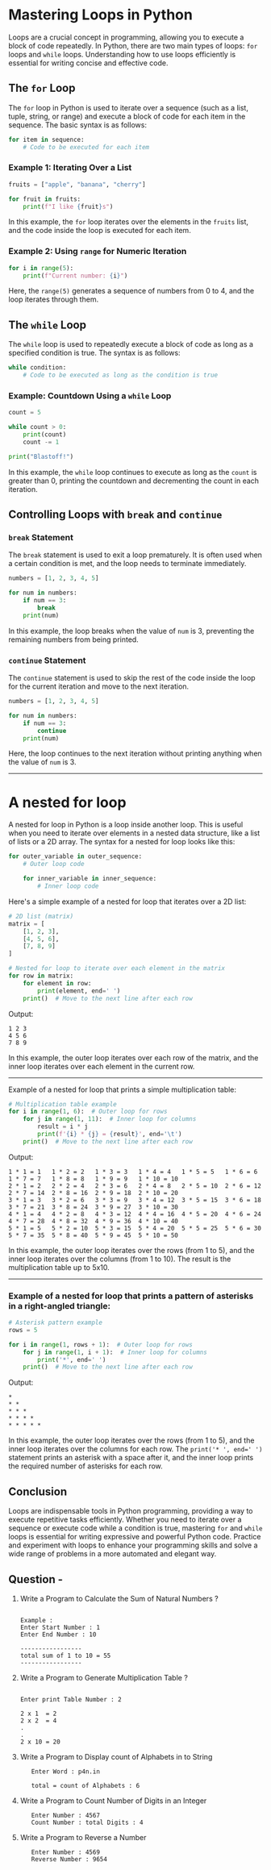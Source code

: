 
# Mastering Loops in Python

Loops are a crucial concept in programming, allowing you to execute a block of code repeatedly. In Python, there are two main types of loops: `for` loops and `while` loops. Understanding how to use loops efficiently is essential for writing concise and effective code.

## The `for` Loop

The `for` loop in Python is used to iterate over a sequence (such as a list, tuple, string, or range) and execute a block of code for each item in the sequence. The basic syntax is as follows:

```python
for item in sequence:
    # Code to be executed for each item
```

### Example 1: Iterating Over a List

```python
fruits = ["apple", "banana", "cherry"]

for fruit in fruits:
    print(f"I like {fruit}s")
```

In this example, the `for` loop iterates over the elements in the `fruits` list, and the code inside the loop is executed for each item.

### Example 2: Using `range` for Numeric Iteration

```python
for i in range(5):
    print(f"Current number: {i}")
```

Here, the `range(5)` generates a sequence of numbers from 0 to 4, and the loop iterates through them.

## The `while` Loop

The `while` loop is used to repeatedly execute a block of code as long as a specified condition is true. The syntax is as follows:

```python
while condition:
    # Code to be executed as long as the condition is true
```

### Example: Countdown Using a `while` Loop

```python
count = 5

while count > 0:
    print(count)
    count -= 1

print("Blastoff!")
```

In this example, the `while` loop continues to execute as long as the `count` is greater than 0, printing the countdown and decrementing the count in each iteration.

## Controlling Loops with `break` and `continue`

### `break` Statement

The `break` statement is used to exit a loop prematurely. It is often used when a certain condition is met, and the loop needs to terminate immediately.

```python
numbers = [1, 2, 3, 4, 5]

for num in numbers:
    if num == 3:
        break
    print(num)
```

In this example, the loop breaks when the value of `num` is 3, preventing the remaining numbers from being printed.

### `continue` Statement

The `continue` statement is used to skip the rest of the code inside the loop for the current iteration and move to the next iteration.

```python
numbers = [1, 2, 3, 4, 5]

for num in numbers:
    if num == 3:
        continue
    print(num)
```

Here, the loop continues to the next iteration without printing anything when the value of `num` is 3.

-----
# A nested for loop

A nested for loop in Python is a loop inside another loop. This is useful when you need to iterate over elements in a nested data structure, like a list of lists or a 2D array. The syntax for a nested for loop looks like this:

```python
for outer_variable in outer_sequence:
    # Outer loop code

    for inner_variable in inner_sequence:
        # Inner loop code
```

Here's a simple example of a nested for loop that iterates over a 2D list:

```python
# 2D list (matrix)
matrix = [
    [1, 2, 3],
    [4, 5, 6],
    [7, 8, 9]
]

# Nested for loop to iterate over each element in the matrix
for row in matrix:
    for element in row:
        print(element, end=' ')
    print()  # Move to the next line after each row
```

Output:
```
1 2 3 
4 5 6 
7 8 9 
```

In this example, the outer loop iterates over each row of the matrix, and the inner loop iterates over each element in the current row.

--- 
Example of a nested for loop that prints a simple multiplication table:

```python
# Multiplication table example
for i in range(1, 6):  # Outer loop for rows
    for j in range(1, 11):  # Inner loop for columns
        result = i * j
        print(f'{i} * {j} = {result}', end='\t')
    print()  # Move to the next line after each row
```

Output:
```
1 * 1 = 1	1 * 2 = 2	1 * 3 = 3	1 * 4 = 4	1 * 5 = 5	1 * 6 = 6	1 * 7 = 7	1 * 8 = 8	1 * 9 = 9	1 * 10 = 10	
2 * 1 = 2	2 * 2 = 4	2 * 3 = 6	2 * 4 = 8	2 * 5 = 10	2 * 6 = 12	2 * 7 = 14	2 * 8 = 16	2 * 9 = 18	2 * 10 = 20	
3 * 1 = 3	3 * 2 = 6	3 * 3 = 9	3 * 4 = 12	3 * 5 = 15	3 * 6 = 18	3 * 7 = 21	3 * 8 = 24	3 * 9 = 27	3 * 10 = 30	
4 * 1 = 4	4 * 2 = 8	4 * 3 = 12	4 * 4 = 16	4 * 5 = 20	4 * 6 = 24	4 * 7 = 28	4 * 8 = 32	4 * 9 = 36	4 * 10 = 40	
5 * 1 = 5	5 * 2 = 10	5 * 3 = 15	5 * 4 = 20	5 * 5 = 25	5 * 6 = 30	5 * 7 = 35	5 * 8 = 40	5 * 9 = 45	5 * 10 = 50	
```

In this example, the outer loop iterates over the rows (from 1 to 5), and the inner loop iterates over the columns (from 1 to 10). The result is the multiplication table up to 5x10.

---

### Example of a nested for loop that prints a pattern of asterisks in a right-angled triangle:

```python
# Asterisk pattern example
rows = 5

for i in range(1, rows + 1):  # Outer loop for rows
    for j in range(1, i + 1):  # Inner loop for columns
        print('*', end=' ')
    print()  # Move to the next line after each row
```

Output:
```
* 
* * 
* * * 
* * * * 
* * * * * 
```

In this example, the outer loop iterates over the rows (from 1 to 5), and the inner loop iterates over the columns for each row. The `print('* ', end=' ')` statement prints an asterisk with a space after it, and the inner loop prints the required number of asterisks for each row.

## Conclusion

Loops are indispensable tools in Python programming, providing a way to execute repetitive tasks efficiently. Whether you need to iterate over a sequence or execute code while a condition is true, mastering `for` and `while` loops is essential for writing expressive and powerful Python code. Practice and experiment with loops to enhance your programming skills and solve a wide range of problems in a more automated and elegant way.

## Question - 

1. Write a  Program to Calculate the Sum of Natural Numbers ?
   
   ```

   Example : 
   Enter Start Number : 1
   Enter End Number : 10
   
   -----------------
   total sum of 1 to 10 = 55
   ----------------- 

   ```
2. Write a  Program to Generate Multiplication Table ?

    ```

    Enter print Table Number : 2
    
    2 x 1  = 2
    2 x 2  = 4
    .
    .
    2 x 10 = 20

    ```
3. Write a  Program to Display count of Alphabets in to String 
   
   ```
      Enter Word : p4n.in

      total = count of Alphabets : 6

   ```
4. Write a  Program to Count Number of Digits in an Integer

   ```
      Enter Number : 4567
      Count Number : total Digits : 4 

   ```
5. Write a  Program to Reverse a Number

   ```
      Enter Number : 4569
      Reverse Number : 9654 

   ```
   
